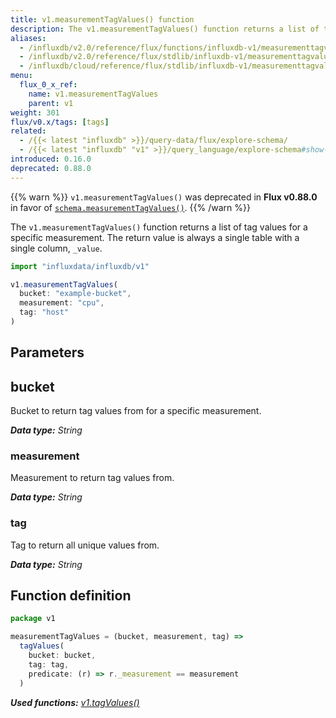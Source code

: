 ```yaml
---
title: v1.measurementTagValues() function
description: The v1.measurementTagValues() function returns a list of tag values for a specific measurement.
aliases:
  - /influxdb/v2.0/reference/flux/functions/influxdb-v1/measurementtagvalues/
  - /influxdb/v2.0/reference/flux/stdlib/influxdb-v1/measurementtagvalues/
  - /influxdb/cloud/reference/flux/stdlib/influxdb-v1/measurementtagvalues/
menu:
  flux_0_x_ref:
    name: v1.measurementTagValues
    parent: v1
weight: 301
flux/v0.x/tags: [tags]
related:
  - /{{< latest "influxdb" >}}/query-data/flux/explore-schema/
  - /{{< latest "influxdb" "v1" >}}/query_language/explore-schema#show-tag-values, SHOW TAG VALUES in InfluxQL
introduced: 0.16.0
deprecated: 0.88.0
---
```


{{% warn %}}
`v1.measurementTagValues()` was deprecated in **Flux v0.88.0** in favor of
[`schema.measurementTagValues()`](/flux/v0.x/stdlib/influxdata/influxdb/schema/measurementtagvalues/).
{{% /warn %}}

The `v1.measurementTagValues()` function returns a list of tag values for a specific measurement.
The return value is always a single table with a single column, `_value`.

```js
import "influxdata/influxdb/v1"

v1.measurementTagValues(
  bucket: "example-bucket",
  measurement: "cpu",
  tag: "host"
)
```

## Parameters

## bucket
Bucket to return tag values from for a specific measurement.

_**Data type:** String_

### measurement
Measurement to return tag values from.

_**Data type:** String_

### tag
Tag to return all unique values from.

_**Data type:** String_


## Function definition
```js
package v1

measurementTagValues = (bucket, measurement, tag) =>
  tagValues(
    bucket: bucket,
    tag: tag,
    predicate: (r) => r._measurement == measurement
  )
```

_**Used functions:**
[v1.tagValues()](/flux/v0.x/stdlib/influxdata/influxdb/schema/tagvalues)_
